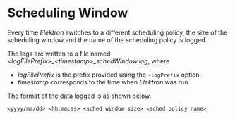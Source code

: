 # Scheduling Window

Every time _Elektron_ switches to a different scheduling policy, the size of the scheduling window and the name of the scheduling policy is logged.

The logs are written to a file named _\<logFilePrefix\>\_\<timestamp\>\_schedWindow.log_, where
* _logFilePrefix_ is the prefix provided using the `-logPrefix` option.
* _timestamp_ corresponds to the time when _Elektron_ was run.

The format of the data logged is as shown below.
```
<yyyy/mm/dd> <hh:mm:ss> <sched window size> <sched policy name>
```
